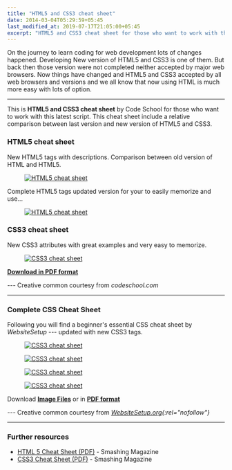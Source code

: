 ```yaml
---
title: "HTML5 and CSS3 cheat sheet"
date: 2014-03-04T05:29:59+05:45
last_modified_at: 2019-07-17T21:05:00+05:45
excerpt: "HTML5 and CSS3 cheat sheet for those who want to work with this latest script."
---
```


On the journey to learn coding for web development lots of changes happened. Developing New version of HTML5 and CSS3 is one of them. But back then those version were not completed neither accepted by major web browsers. Now things have changed and HTML5 and CSS3 accepted by all web browsers and versions and we all know that now using HTML is much more easy with lots of option.

---

This is **HTML5 and CSS3 cheat sheet** by Code School for those who want to work with this latest script. This cheat sheet include a relative comparison between last version and new version of HTML5 and CSS3.

### HTML5 cheat sheet

New HTML5 tags with descriptions. Comparison between old version of HTML and HTML5.

<figure>
  <a href="/uploads/20140304-html5-cheat-sheet.jpg">
    <img src="/uploads/20140304-html5-cheat-sheet.jpg" alt="HTML5 cheat sheet" />
  </a>
</figure>

Complete HTML5 tags updated version for your to easily memorize and use...

<figure>
  <a href="/uploads/20140304-html5-cheat-sheet2.jpg">
    <img src="/uploads/20140304-html5-cheat-sheet2.jpg" alt="HTML5 cheat sheet" />
  </a>
</figure>

### CSS3 cheat sheet

New CSS3 attributes with great examples and very easy to memorize.

<figure>
  <a href="/uploads/20140304-css3-cheat-sheet.jpg">
    <img src="/uploads/20140304-css3-cheat-sheet.jpg" alt="CSS3 cheat sheet" />
  </a>
</figure>

[**Download in PDF format**](/uploads/20140304-html5-and-css3-cheat-sheet.pdf)

--- Creative common courtesy from _codeschool.com_

---

### Complete CSS Cheat Sheet

Following you will find a beginner's essential CSS cheat sheet by _WebsiteSetup_ --- updated with new CSS3 tags.

<figure>
  <a href="/uploads/20140304-css-cheat-sheet-p1.png">
    <img src="/uploads/20140304-css-cheat-sheet-p1.png" alt="CSS3 cheat sheet" />
  </a>
</figure>

<figure>
  <a href="/uploads/20140304-css-cheat-sheet-p2.png">
    <img src="/uploads/20140304-css-cheat-sheet-p2.png" alt="CSS3 cheat sheet" />
  </a>
</figure>

<figure>
  <a href="/uploads/20140304-css-cheat-sheet-p3.png">
    <img src="/uploads/20140304-css-cheat-sheet-p3.png" alt="CSS3 cheat sheet" />
  </a>
</figure>

<figure>
  <a href="/uploads/20140304-css-cheat-sheet-p4.png">
    <img src="/uploads/20140304-css-cheat-sheet-p4.png" alt="CSS3 cheat sheet" />
  </a>
</figure>

Download [**Image Files**](/uploads/20140304-css-cheat-sheet.zip?dl) or in [**PDF format**](/uploads/20140304-wsu-css-cheat-sheet.pdf)

--- Creative common courtesy from _[WebsiteSetup.org](https://websitesetup.org/css3-cheat-sheet/){:rel="nofollow"}_

---

### Further resources

- <a href="http://www.smashingmagazine.com/2009/07/06/html-5-cheat-sheet-pdf/" rel="nofollow">HTML 5 Cheat Sheet (PDF)</a> - Smashing Magazine
- <a href="http://www.smashingmagazine.com/2009/07/13/css-3-cheat-sheet-pdf/" rel="nofollow">CSS3 Cheat Sheet (PDF)</a> - Smashing Magazine
